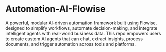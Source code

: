 # Automation-AI-Flowise
A powerful, modular AI-driven automation framework built using Flowise, designed to simplify workflows, automate decision-making, and integrate intelligent agents with real-world business data. This repo empowers users to create custom AI agents that can chat, extract insights, process documents, and trigger automation across tools and platforms.
